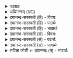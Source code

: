 <details><summary>पदपाठः</summary>

मा। मा॒। हि॒ꣳसी॒त्। ज॒नि॒ता। यः। पृ॒थि॒व्याः। यः। वा॒। दिव॑म्। स॒त्यध॒र्मेति॑ स॒त्यऽध॑र्मा। वि। आन॑ट्। यः। च॒। अ॒पः। च॒न्द्राः। प्र॒थ॒मः। ज॒जान॑। कस्मै॑। दे॒वाय॑। ह॒विषा॑। वि॒धे॒म॒। १०२।
</details>

<details><summary>अधिमन्त्रम् (VC)</summary>

- को देवता
- हिरण्यगर्भ ऋषिः
- निचृदार्षी त्रिष्टुप्
- धैवतः
</details>

<details><summary>दयानन्द-सरस्वती (हि) - विषयः</summary>

अब किसलिये ईश्वर की प्रार्थना करनी चाहिये, यह विषय अगले मन्त्र में कहा है ॥
</details>

<details><summary>दयानन्द-सरस्वती (हि) - पदार्थः</summary>

पदार्थान्वयभाषाः -  (यः) जो (सत्यधर्मा) सत्यधर्मवाला जगदीश्वर (पृथिव्याः) पृथिवी का (जनिता) उत्पन्न करनेवाला (वा) अथवा (यः) जो (दिवम्) सूर्य आदि जगत् को (च) और पृथिवी तथा (अपः) जल और वायु को (व्यानट्) उत्पन्न करके व्याप्त होता है और जो (चन्द्राः) चन्द्रमा आदि लोकों को (जजान) उत्पन्न करता है, जिस (कस्मै) सुखस्वरूप सुख करने हारे (देवाय) दिव्य सुखों के दाता विज्ञानस्वरूप ईश्वर का (हविषा) ग्रहण करने योग्य भक्तियोग से हम लोग (विधेम) सेवन करें, वह जगदीश्वर (मा) मुझको (मा) नहीं (हिंसीत्) कुसङ्ग से ताड़ित होने देवे ॥१०२ ॥
</details>

<details><summary>दयानन्द-सरस्वती (हि) - भावार्थः</summary>

भावार्थभाषाः -  मनुष्यों को चाहिये कि सत्यधर्म की प्राप्ति और ओषधि आदि के विज्ञान के लिये परमेश्वर की प्रार्थना करें ॥१०२ ॥
</details>

<details><summary>दयानन्द-सरस्वती (सं) - विषयः</summary>

अथ किमर्थ ईश्वरः प्रार्थनीय इत्याह ॥
</details>

<details><summary>दयानन्द-सरस्वती (सं) - पदार्थः</summary>

पदार्थान्वयभाषाः -  यः सत्यधर्मा जगदीश्वरः पृथिव्या जनिता, यो वा दिवमपश्च व्यानट्, चन्द्राश्च जजान, यस्मै कस्मै देवाय हविषा वयं विधेम, स जगदीश्वरो मा मा हिंसीत् ॥१०२ ॥
</details>

<details><summary>दयानन्द-सरस्वती (सं) - भावार्थः</summary>

भावार्थभाषाः -  मनुष्यैः सत्यधर्मप्राप्तये ओषध्यादिविज्ञानाय च परमेश्वरः प्रार्थनीयः ॥१०२ ॥
</details>

<details><summary>सविता जोशी ← दयानन्दः (म) - भावार्थः</summary>

भावार्थभाषाः -  माणसांनी सत्यधर्मप्राप्तीसाठी व औषध इत्यादींच्या विशेष ज्ञानासाठी परमेश्वराची प्रार्थना करावी.
</details>